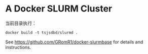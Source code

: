 # A Docker SLURM Cluster

当前目录执行：
```
docker build -t tsjsdbd/slurmd .
```
See https://github.com/GRomR1/docker-slurmbase for details and instructions.
